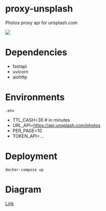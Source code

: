 # proxy-unsplash
Photos proxy api for unsplash.com


![](https://img.shields.io/badge/python-3.9.14-blue)


# Dependencies

* fastapi
* uvicorn
* aiohttp

# Environments

`.env`

- TTL_CASH=30 # in minutes
- URL_API=https://api.unsplash.com/photos
- PER_PAGE=10
- TOKEN_API=...

# Deployment

```
docker-compose up
```

# Diagram

[Link](https://viewer.diagrams.net/index.html?tags=%7B%7D&highlight=0000ff&edit=_blank&layers=1&nav=1&title=API%20service%20proxy%20unsplash.com#R7VrbbuM2EP2WPhhoH7yQdYv96DjZ3WK9aNoAbfpIS7TFhhJViort%2FfoOb9aFTuyFnXgDFDBicTikyDkzwzN0BsEs33ziqMy%2BshTTge%2Blm0FwM%2FD9Uej7A%2Fnx0q2WXMVGsOIkNUqN4J58w0boGWlNUlx1FAVjVJCyK0xYUeBEdGSIc7buqi0Z7b61RCvsCO4TRF3pXyQVmZaO%2FatG%2FhmTVWbfPIonuidHVtnspMpQytYtUXA7CGacMaGf8s0MU2k8axc97uMzvbuFcVyIYwaI36M%2F47peFF%2B%2BLDcPD%2FP645QNx2ZtYms3jFPYv2kyLjK2YgWit430mrO6SLGc1YNWozNnrAThCIT%2FYCG2BkxUCwaiTOTU9MKC%2BfbBjFeNv2Xjgx%2FZ9s2m3XuzNS29WLnCZ21gRBWreYJf2Lj1JcRXWLygF%2B6QAhfHLMewHhjHMUWCPHXXgYyvrXZ6DRzwYBD5DnTMvE%2BI1uZN00Qw7mAGrlXKxzqnWiG4fsJcEHDjOVpgescqIggrQGXBhGB5S2FKyUp2CAleGyVWC0oKPNsFVoOAHIs3L2Pg2swO8ExAmIwwGpuMsG7iKzAqWSu0Yu%2BVrBy4Zr5EVJzRucMjnTvw9iP1Nt4dOmb%2FBKt1fHtNcooKaeIlK4QFQRo5yQhN52gLngqSSqDk0bauM8bJN9BH1rzQzYUxvh93NO7lSDMnxxXo3Fmjj3qir2jTUZyjyoZGwihFZUUWan1yYA72J8W1iTilhEy0JTAX5nZPelWj8DwB5vcDbOI5ATaK90TYOH4lpCMHaUpy4mINexYKKs4eIfFQmcluCqbBJ5T2RFWJElKs5ngpNxA2kj%2FMnqSIgS2XVB28GUlTXKhYFUigxc6RSkYKoTYdXcMHTDPzPkSDCNY0g%2FaoacNHqnMBaRGWiYiCBIMXrLH0hA6e%2FrF4fs%2FJY0D14%2BMwDV4ra8YOpmy5rPYE8P%2BgHg1qdGlQJw6oM5Rkz%2FKNZAsMIcU8AJusMyLwPUAlO9ZQDHRPt4U%2BHueLnQBy7kodmr9pomHztLFzdJ5kGMbdZBiP3GS4Nxe%2BGttwbVzWbtS8JQ3fNTQNP8TCVesOcwIGkWfY2am5fyR9mZzIXtTQKedo21IwaaOZ%2BU4KGoe6GncdKvR6ZdcB%2FTjyej6kV9B41G4rJxQOvuNk07tfB35MZTpbQAURr%2BRTXVQlRZUb4fAOqLBVPraxTlmdHo5zh%2BCcIYbjsGvC4GoPofHetGQIHPteIoLPGHT2SDlcM%2FgnRt1phvf2GF57NdCEooNA%2FG8t71YkMZcEYyoXuVr8LInAQHFk9fWLsqMnj%2FjhEuWEbrXqZ0yfsKyQW%2F36bJK9I7%2FctDv0S2VPwXgui45d3xPiBME3BAYSNZeXWS%2FqJah8TmVtfFt2yryjeii4COZDw5LckYyXGSrMlJq9eJKTDU2oTtUckm3teuShXpj3eHajqgfYUVEtYXb7HsXZdCiqu7bWS9aMp91l7eaCnSweCUwn59TMcGiCuaPXkIRhD0U%2FHGsA%2FXBiHiKLpZo1xQnjSN56DEVGkscCV2Z5pCCCWOv0dVtIvqjXWk5HD1gpEn3jpESm2a1VV2zH934iuSSdqNCmt%2B5qc7POAlM3aRMYqxzcs4zbg8QAIOqaSqtDdOmA0GOc7HQgjffL0n7p7VTT56BqQTfN%2B17gpnn%2FTdO8W7gKDk%2FvPNUfy6%2BCi15%2BBm6FuUS0uoj1mxvrD32yHF9dmC4fDefosie3S0mJyobwJ9lHQXnG8kVdHaacF8lVUY%2BS7ikrx29aVl79kNESRd1wmVy6uAyOvRu%2FcLSMf5iTp41mB8z3guSp1wSnAen%2BygHJLB9EQOPkVaRHKt0Ls8BeBH3feTDcU5qfKQ9Cs%2FmxXF%2BUNP9yENz%2BBw%3D%3D)
